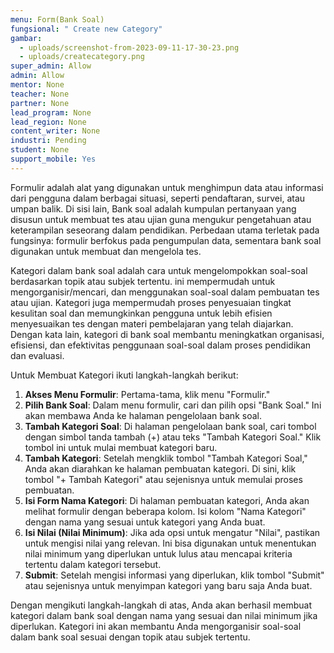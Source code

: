 ```yaml
---
menu: Form(Bank Soal)
fungsional: " Create new Category"
gambar:
  - uploads/screenshot-from-2023-09-11-17-30-23.png
  - uploads/createcategory.png
super_admin: Allow
admin: Allow
mentor: None
teacher: None
partner: None
lead_program: None
lead_region: None
content_writer: None
industri: Pending
student: None
support_mobile: Yes
---
```

Formulir adalah alat yang digunakan untuk menghimpun data atau informasi dari pengguna dalam berbagai situasi, seperti pendaftaran, survei, atau umpan balik. Di sisi lain, Bank soal adalah kumpulan pertanyaan yang disusun untuk membuat tes atau ujian guna mengukur pengetahuan atau keterampilan seseorang dalam pendidikan. Perbedaan utama terletak pada fungsinya: formulir berfokus pada pengumpulan data, sementara bank soal digunakan untuk membuat dan mengelola tes.

Kategori dalam bank soal adalah cara untuk mengelompokkan soal-soal berdasarkan topik atau subjek tertentu. ini mempermudah untuk mengorganisir/mencari, dan menggunakan soal-soal dalam pembuatan tes atau ujian. Kategori juga mempermudah proses penyesuaian tingkat kesulitan soal dan memungkinkan pengguna untuk lebih efisien menyesuaikan tes dengan materi pembelajaran yang telah diajarkan. Dengan kata lain, kategori di bank soal membantu meningkatkan organisasi, efisiensi, dan efektivitas penggunaan soal-soal dalam proses pendidikan dan evaluasi.

U﻿ntuk Membuat Kategori ikuti langkah-langkah berikut: 

1. **Akses Menu Formulir**: Pertama-tama, klik menu "Formulir."
2. **Pilih Bank Soal**: Dalam menu formulir, cari dan pilih opsi "Bank Soal." Ini akan membawa Anda ke halaman pengelolaan bank soal.
3. **Tambah Kategori Soal**: Di halaman pengelolaan bank soal, cari tombol dengan simbol tanda tambah (+) atau teks "Tambah Kategori Soal." Klik tombol ini untuk mulai membuat kategori baru.
4. **Tambah Kategori**: Setelah mengklik tombol "Tambah Kategori Soal," Anda akan diarahkan ke halaman pembuatan kategori. Di sini, klik tombol "+ Tambah Kategori" atau sejenisnya untuk memulai proses pembuatan.
5. **Isi Form Nama Kategori**: Di halaman pembuatan kategori, Anda akan melihat formulir dengan beberapa kolom. Isi kolom "Nama Kategori" dengan nama yang sesuai untuk kategori yang Anda buat.
6. **Isi Nilai (Nilai Minimum)**: Jika ada opsi untuk mengatur "Nilai", pastikan untuk mengisi nilai yang relevan. Ini bisa digunakan untuk menentukan nilai minimum yang diperlukan untuk lulus atau mencapai kriteria tertentu dalam kategori tersebut.
7. **Submit**: Setelah mengisi informasi yang diperlukan, klik tombol "Submit" atau sejenisnya untuk menyimpan kategori yang baru saja Anda buat.

Dengan mengikuti langkah-langkah di atas, Anda akan berhasil membuat kategori dalam bank soal dengan nama yang sesuai dan nilai minimum jika diperlukan. Kategori ini akan membantu Anda mengorganisir soal-soal dalam bank soal sesuai dengan topik atau subjek tertentu.